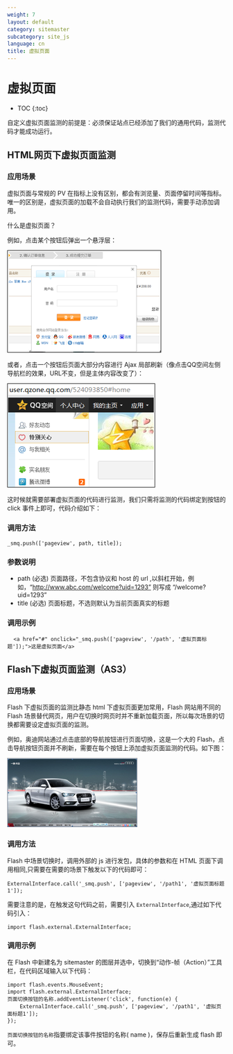 ```yaml
---
weight: 7
layout: default
category: sitemaster
subcategory: site_js
language: cn
title: 虚拟页面
---
```


# 虚拟页面

* TOC
{:toc}

自定义虚拟页面监测的前提是：必须保证站点已经添加了我们的通用代码，监测代码才能成功运行。

## HTML网页下虚拟页面监测



### 应用场景

虚拟页面与常规的 PV 在指标上没有区别，都会有浏览量、页面停留时间等指标。唯一的区别是，虚拟页面的加载不会自动执行我们的监测代码，需要手动添加调用。

什么是虚拟页面？

例如，点击某个按钮后弹出一个悬浮层：

![](/doc/sitemaster/v1/cn/img/tanchuang.png)

或者，点击一个按钮后页面大部分内容进行 Ajax 局部刷新（像点击QQ空间左侧导航栏的效果，URL不变，但是主体内容改变了）：

![](/doc/sitemaster/v1/cn/img/qzone.png)

这时候就需要部署虚拟页面的代码进行监测，我们只需将监测的代码绑定到按钮的 click 事件上即可，代码介绍如下：

### 调用方法

    _smq.push(['pageview', path, title]);

### 参数说明

* path (必选) 页面路径，不包含协议和 host 的 url ,以斜杠开始，例如，“http://www.abc.com/welcome?uid=1293” 则写成 “/welcome?uid=1293”
* title (必选) 页面标题，不选则默认为当前页面真实的标题

### 调用示例
    
     
      <a href="#" onclick="_smq.push(['pageview', '/path', '虚拟页面标题']);">这是虚拟页面</a>
 


## Flash下虚拟页面监测（AS3）

### 应用场景

Flash 下虚拟页面的监测比静态 html 下虚拟页面更加常用，Flash 网站用不同的 Flash 场景替代网页，用户在切换时网页时并不重新加载页面，所以每次场景的切换都需要设定虚拟页面的监测。

例如，奥迪网站通过点击底部的导航按钮进行页面切换，这是一个大的 Flash，点击导航按钮页面并不刷新，需要在每个按钮上添加虚拟页面监测的代码。如下图：

![](/doc/sitemaster/v1/cn/img/aodi.png)

### 调用方法

Flash 中场景切换时，调用外部的  js 进行发包，具体的参数和在 HTML 页面下调用相同,只需要在需要的场景下触发以下的代码即可：

    ExternalInterface.call('_smq.push', ['pageview', '/path1', '虚拟页面标题1']);

需要注意的是，在触发这句代码之前，需要引入 `ExternalInterface`,通过如下代码引入：

    import flash.external.ExternalInterface;
    
### 调用示例

在 Flash 中新建名为 sitemaster 的图层并选中，切换到“动作-帧（Action）”工具栏，在代码区域输入以下代码：

    import flash.events.MouseEvent;
    import flash.external.ExternalInterface;
    页面切换按钮的名称.addEventListener('click', function(e) {
        ExternalInterface.call('_smq.push', ['pageview', '/path1', '虚拟页面标题1']);
    });

`页面切换按钮的名称`指要绑定该事件按钮的名称( name )，保存后重新生成 flash 即可。
